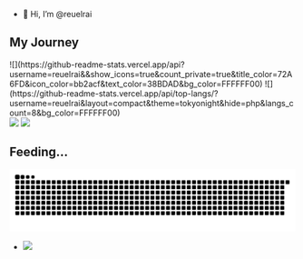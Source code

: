 - 👋 Hi, I’m @reuelrai

## My Journey
<div>
![](https://github-readme-stats.vercel.app/api?username=reuelrai&&show_icons=true&count_private=true&title_color=72A6FD&icon_color=bb2acf&text_color=38BDAD&bg_color=FFFFFF00) ![](https://github-readme-stats.vercel.app/api/top-langs/?username=reuelrai&layout=compact&theme=tokyonight&hide=php&langs_count=8&bg_color=FFFFFF00)
</div>
<div>
  
  <img width="440px" src="https://github-readme-activity-graph.vercel.app/graph?username=reuelrai&theme=github">
  <img width="400px" src="https://github-readme-streak-stats.herokuapp.com/?user=reuelrai&theme=onedark" />
</div>

## Feeding...
![Snake animation](https://raw.githubusercontent.com/reuelrai/reuelrai/output/github-contribution-grid-snake-dark.svg)
- ![](https://komarev.com/ghpvc/?username=your-github-reuelrai&abbreviated=true)

<!---
reuelrai/reuelrai is a ✨ special ✨ repository because its `README.md` (this file) appears on your GitHub profile.
You can click the Preview link to take a look at your changes.
--->
